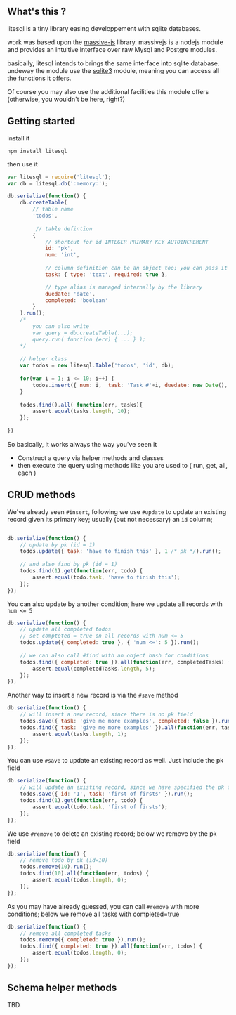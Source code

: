 ## What's this ?

litesql is a tiny library easing developpement with sqlite databases.

work was based upon the [massive-js][massive] library. massivejs is a nodejs module and provides an intuitive interface over raw Mysql and Postgre modules.

[massive]: https://github.com/robconery/massive-js

basically, litesql intends to brings the same interface into sqlite database. undeway the module use the [sqlite3][sqlite3] module, meaning you can access all the functions it offers.

[sqlite3]: https://github.com/mapbox/node-sqlite3

Of course you may also use the additional facilities this module offers (otherwise, you wouldn't be here, right?)

## Getting started

install it
```
npm install litesql
```

then use it
```javascript
var litesql = require('litesql');
var db = litesql.db(':memory:');

db.serialize(function() {
    db.createTable(
        // table name
        'todos', 
        
         // table defintion
        {   
            // shortcut for id INTEGER PRIMARY KEY AUTOINCREMENT                                           
            id: 'pk',    
            num: 'int',
            
            // column definition can be an object too; you can pass it also 'unique: true'
            task: { type: 'text', required: true },  

            // type alias is managed internally by the library
            duedate: 'date',
            completed: 'boolean'                        
        }
    ).run();
    /*
        you can also write
        var query = db.createTable(...);
        query.run( function (err) { ... } );
    */
    
    // helper class
    var todos = new litesql.Table('todos', 'id', db);
    
    for(var i = 1; i <= 10; i++) {
        todos.insert({ num: i,  task: 'Task #'+i, duedate: new Date(), completed: false }).run();
    }
    
    todos.find().all( function(err, tasks){        
        assert.equal(tasks.length, 10);    
    });
    
})
```
So basically, it works always the way you've seen it
- Construct a query via helper methods and classes
- then execute the query using methods like you are used to ( run, get, all, each )

## CRUD methods

We've already seen `#insert`, following we use `#update` to update an existing record given its primary key; usually (but not necessary) an `id` column;
```javascript

db.serialize(function() {
    // update by pk (id = 1)
    todos.update({ task: 'have to finish this' }, 1 /* pk */).run();
    
    // and also find by pk (id = 1)
    todos.find(1).get(function(err, todo) {
        assert.equal(todo.task, 'have to finish this');
    });
});
```
You can also update by another condition; here we update all records with `num <= 5`
```javascript
db.serialize(function() {
    // update all completed todos
    // set compteted = true on all records with num <= 5
    todos.update({ completed: true }, { 'num <=': 5 }).run();
    
    // we can also call #find with an object hash for conditions
    todos.find({ completed: true }).all(function(err, completedTasks) {
        assert.equal(completedTasks.length, 5);        
    });
});
```
Another way to insert a new record is via the `#save` method
```javascript
db.serialize(function() {
    // will insert a new record, since there is no pk field
    todos.save({ task: 'give me more examples', completed: false }).run();
    todos.find({ task: 'give me more examples' }).all(function(err, tasks) {
        assert.equal(tasks.length, 1);       
    });
});
```

You can use `#save` to update an existing record as well. Just include the pk field
```javascript
db.serialize(function() {
    // will update an existing record, since we have specified the pk field
    todos.save({ id: '1', task: 'first of firsts' }).run();
    todos.find(1).get(function(err, todo) {
        assert.equal(todo.task, 'first of firsts');       
    });
});
```
We use `#remove` to delete an existing record; below we remove by the pk field
```javascript
db.serialize(function() {
    // remove todo by pk (id=10)
    todos.remove(10).run();
    todos.find(10).all(function(err, todos) {
        assert.equal(todos.length, 0);        
    });
});
```
As you may have already guessed, you can call `#remove` with more conditions; below we remove all tasks with completed=true
```javascript
db.serialize(function() {
    // remove all completed tasks    
    todos.remove({ completed: true }).run();
    todos.find({ completed: true }).all(function(err, todos) {
        assert.equal(todos.length, 0);       
    });
});
```
## Schema helper methods
TBD
